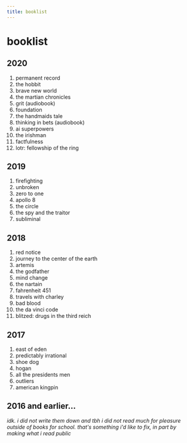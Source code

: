 ```yaml
---
title: booklist
---
```


# booklist

## 2020
1. permanent record
1. the hobbit
1. brave new world
1. the martian chronicles
1. grit (audiobook)
1. foundation
1. the handmaids tale
1. thinking in bets (audiobook)
1. ai superpowers
1. the irishman
1. factfulness  
1. lotr: fellowship of the ring  

## 2019
1. firefighting
1. unbroken
1. zero to one
1. apollo 8
1. the circle
1. the spy and the traitor
1. subliminal


## 2018
1. red notice
1. journey to the center of the earth
1. artemis
1. the godfather
1. mind change
1. the nartain
1. fahrenheit 451
1. travels with charley
1. bad blood
1. the da vinci code
1. blitzed: drugs in the third reich


## 2017
1. east of eden
1. predictably irrational
1. shoe dog
1. hogan
1. all the presidents men
1. outliers
1. american kingpin


## 2016 and earlier...  
*idk. i did not write them down and tbh i did not read much for pleasure outside of books for school. that's something i'd like to fix, in part by making what i read public*  
